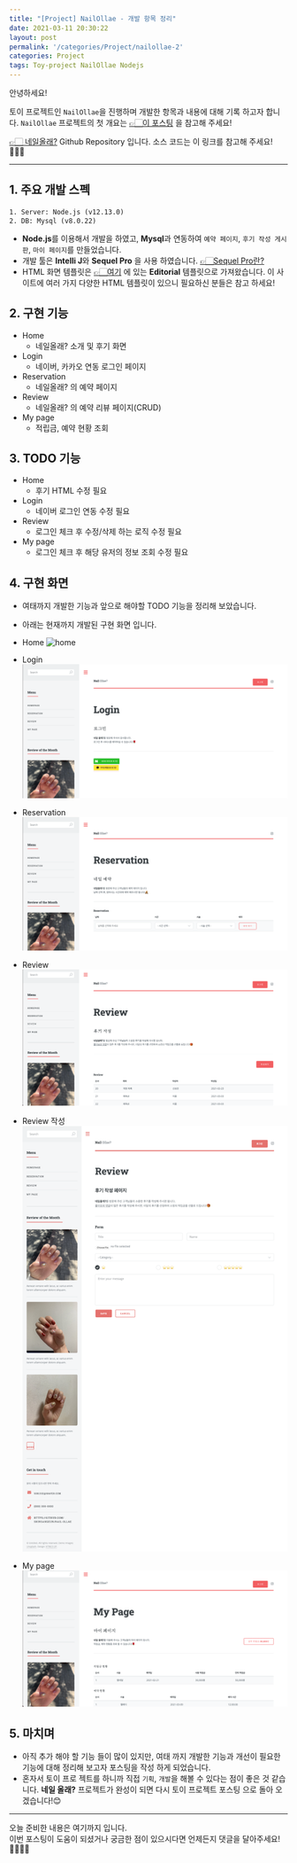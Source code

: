 ```yaml
---
title: "[Project] NailOllae - 개발 항목 정리"
date: 2021-03-11 20:30:22
layout: post
permalink: '/categories/Project/nailollae-2'
categories: Project
tags: Toy-project NailOllae Nodejs
---
```


안녕하세요!

토이 프로젝트인 `NailOllae`을 진행하며 개발한 항목과 내용에 대해 기록 하고자 합니다.
`NailOllae` 프로젝트의 첫 개요는 [👉🏻이 포스팅](https://shinsangeun.github.io/categories/Project/nailollae-1) 을 참고해 주세요!
 
[👉🏻 네일올래?](https://github.com/shinsangeun/Nail-Ollae) Github Repository 입니다. 소스 코드는 이 링크를 참고해 주세요!👩🏻‍💻

---
## 1. 주요 개발 스펙
```
1. Server: Node.js (v12.13.0)
2. DB: Mysql (v8.0.22)
```
- **Node.js**를 이용해서 개발을 하였고, **Mysql**과 연동하여 `예약 페이지`, `후기 작성 게시판`, `마이 페이지`를 만들었습니다.
- 개발 툴은 **Intelli J**와 **Sequel Pro** 을 사용 하였습니다. [👉🏻Sequel Pro란?](https://shinsangeun.github.io/categories/Database/install-sequel)
- HTML 화면 템플릿은 [👉🏻여기](https://html5up.net/) 에 있는 **Editorial** 템플릿으로 가져왔습니다. 이 사이트에 여러 가지 다양한 HTML 템플릿이 있으니 필요하신 분들은 참고 하세요!


## 2. 구현 기능
- Home
    - 네일올래? 소개 및 후기 화면
- Login
    - 네이버, 카카오 연동 로그인 페이지 
- Reservation
    - 네일올래? 의 예약 페이지
- Review
    - 네일올래? 의 예약 리뷰 페이지(CRUD)    
- My page
    - 적립금, 예약 현황 조회
 
 
## 3. TODO 기능
- Home
    - 후기 HTML 수정 필요
- Login
    - 네이버 로그인 연동 수정 필요
- Review
    - 로그인 체크 후 수정/삭제 하는 로직 수정 필요
- My page
    - 로그인 체크 후 해당 유저의 정보 조회 수정 필요
    

## 4. 구현 화면
- 여태까지 개발한 기능과 앞으로 해야할 TODO 기능을 정리해 보았습니다.
- 아래는 현재까지 개발된 구현 화면 입니다.
- Home
![home](/assets/images/toyProject/home.png)

- Login
![login](/assets/images/toyProject/login.png)

- Reservation
![reservation](/assets/images/toyProject/reservation.png)

- Review
![review](/assets/images/toyProject/review.png)

- Review 작성
![review_write](/assets/images/toyProject/review_write.png)

- My page
![mypage](/assets/images/toyProject/mypage.png)


## 5. 마치며
- 아직 추가 해야 할 기능 들이 많이 있지만, 여태 까지 개발한 기능과 개선이 필요한 기능에 대해 정리해 보고자 포스팅을 작성 하게 되었습니다.
- 혼자서 토이 프로 젝트를 하니까 직접 `기획`, `개발`을 해볼 수 있다는 점이 좋은 것 같습니다. **네일 올래?** 프로젝트가 완성이 되면 다시 토이 프로젝트 포스팅 으로 돌아 오겠습니다!😊
 

-----

오늘 준비한 내용은 여기까지 입니다.  
이번 포스팅이 도움이 되셨거나 궁금한 점이 있으시다면 언제든지 댓글을 달아주세요!👩🏻‍💻💕



